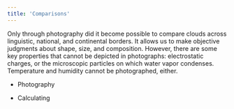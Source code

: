 ```yaml
---
title: 'Comparisons'
---
```


Only through photography did it become possible to compare clouds across linguistic, national, and continental borders. It allows us to make objective judgments about shape, size, and composition. However, there are some key properties that cannot be depicted in photographs: electrostatic charges, or the microscopic particles on which water vapor condenses. Temperature and humidity cannot be photographed, either.

* Photography

* Calculating
